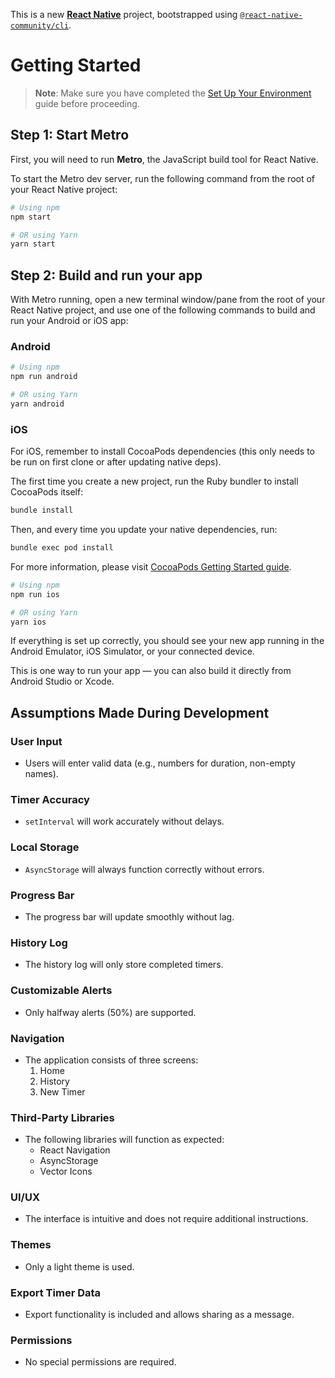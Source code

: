 This is a new [**React Native**](https://reactnative.dev) project, bootstrapped using [`@react-native-community/cli`](https://github.com/react-native-community/cli).

# Getting Started

> **Note**: Make sure you have completed the [Set Up Your Environment](https://reactnative.dev/docs/set-up-your-environment) guide before proceeding.

## Step 1: Start Metro

First, you will need to run **Metro**, the JavaScript build tool for React Native.

To start the Metro dev server, run the following command from the root of your React Native project:

```sh
# Using npm
npm start

# OR using Yarn
yarn start
```

## Step 2: Build and run your app

With Metro running, open a new terminal window/pane from the root of your React Native project, and use one of the following commands to build and run your Android or iOS app:

### Android

```sh
# Using npm
npm run android

# OR using Yarn
yarn android
```

### iOS

For iOS, remember to install CocoaPods dependencies (this only needs to be run on first clone or after updating native deps).

The first time you create a new project, run the Ruby bundler to install CocoaPods itself:

```sh
bundle install
```

Then, and every time you update your native dependencies, run:

```sh
bundle exec pod install
```

For more information, please visit [CocoaPods Getting Started guide](https://guides.cocoapods.org/using/getting-started.html).

```sh
# Using npm
npm run ios

# OR using Yarn
yarn ios
```

If everything is set up correctly, you should see your new app running in the Android Emulator, iOS Simulator, or your connected device.

This is one way to run your app — you can also build it directly from Android Studio or Xcode.

## Assumptions Made During Development

### User Input
- Users will enter valid data (e.g., numbers for duration, non-empty names).

### Timer Accuracy
- `setInterval` will work accurately without delays.

### Local Storage
- `AsyncStorage` will always function correctly without errors.

### Progress Bar
- The progress bar will update smoothly without lag.

### History Log
- The history log will only store completed timers.

### Customizable Alerts
- Only halfway alerts (50%) are supported.

### Navigation
- The application consists of three screens:
  1. Home
  2. History
  3. New Timer

### Third-Party Libraries
- The following libraries will function as expected:
  - React Navigation
  - AsyncStorage
  - Vector Icons

### UI/UX
- The interface is intuitive and does not require additional instructions.

### Themes
- Only a light theme is used.

### Export Timer Data
- Export functionality is included and allows sharing as a message.

### Permissions
- No special permissions are required.


